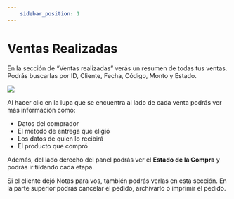 ```yaml
---
    sidebar_position: 1
---
```


# Ventas Realizadas

En la sección de “Ventas realizadas” verás un resumen de todas tus ventas. Podrás buscarlas por ID, Cliente, Fecha, Código, Monto y Estado. 

![](/Fotos/Ventas/Ventas1.jpg)

Al hacer clic en la lupa que se encuentra al lado de cada venta podrás ver más información como:

- Datos del comprador
- El método de entrega que eligió
- Los datos de quien lo recibirá
- El producto que compró 

Además, del lado derecho del panel podrás ver el **Estado de la Compra** y podrás ir tildando cada etapa. 

Si el cliente dejó Notas para vos, también podrás verlas en esta sección. 
En la parte superior podrás cancelar el pedido, archivarlo o imprimir el pedido. 